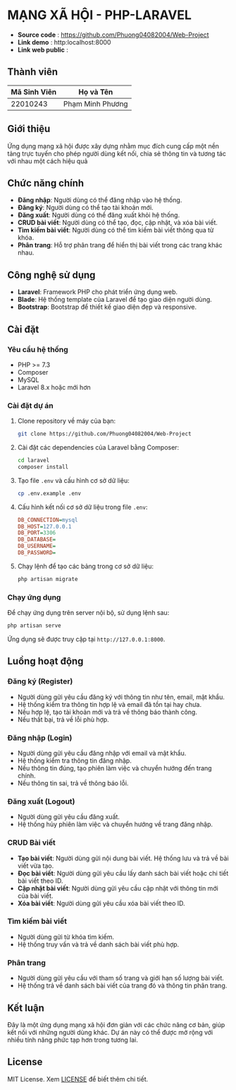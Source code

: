 # MẠNG XÃ HỘI - PHP-LARAVEL

- **Source code** : https://github.com/Phuong04082004/Web-Project
- **Link demo** : http:localhost:8000
- **Link web public** :

## Thành viên
| Mã Sinh Viên      | Họ và Tên           |
| ----------------- | ------------------- |
| 22010243          |   Phạm Minh Phương   |

## Giới thiệu
Ứng dụng mạng xã hội được xây dựng nhằm mục đích cung cấp một nền tảng trực tuyến cho phép người dùng kết nối, chia sẻ thông tin và tương tác với nhau một cách hiệu quả

## Chức năng chính

- **Đăng nhập**: Người dùng có thể đăng nhập vào hệ thống.
- **Đăng ký**: Người dùng có thể tạo tài khoản mới.
- **Đăng xuất**: Người dùng có thể đăng xuất khỏi hệ thống.
- **CRUD bài viết**: Người dùng có thể tạo, đọc, cập nhật, và xóa bài viết.
- **Tìm kiếm bài viết**: Người dùng có thể tìm kiếm bài viết thông qua từ khóa.
- **Phân trang**: Hỗ trợ phân trang để hiển thị bài viết trong các trang khác nhau.

## Công nghệ sử dụng
- **Laravel**: Framework PHP cho phát triển ứng dụng web.
- **Blade**: Hệ thống template của Laravel để tạo giao diện người dùng.
- **Bootstrap**: Bootstrap để thiết kế giao diện đẹp và responsive.

## Cài đặt

### Yêu cầu hệ thống

- PHP >= 7.3
- Composer
- MySQL 
- Laravel 8.x hoặc mới hơn

### Cài đặt dự án

1. Clone repository về máy của bạn:
   ```bash
   git clone https://github.com/Phuong04082004/Web-Project
   ```

2. Cài đặt các dependencies của Laravel bằng Composer:
   ```bash
   cd laravel
   composer install
   ```

3. Tạo file `.env` và cấu hình cơ sở dữ liệu:
   ```bash
   cp .env.example .env
   ```

4. Cấu hình kết nối cơ sở dữ liệu trong file `.env`:
   ```ini
   DB_CONNECTION=mysql
   DB_HOST=127.0.0.1
   DB_PORT=3306
   DB_DATABASE=
   DB_USERNAME=
   DB_PASSWORD=
   ```

5. Chạy lệnh để tạo các bảng trong cơ sở dữ liệu:
   ```bash
   php artisan migrate
   ```

### Chạy ứng dụng

Để chạy ứng dụng trên server nội bộ, sử dụng lệnh sau:
```bash
php artisan serve
```
Ứng dụng sẽ được truy cập tại `http://127.0.0.1:8000`.

## Luồng hoạt động

### Đăng ký (Register)
- Người dùng gửi yêu cầu đăng ký với thông tin như tên, email, mật khẩu.
- Hệ thống kiểm tra thông tin hợp lệ và email đã tồn tại hay chưa.
- Nếu hợp lệ, tạo tài khoản mới và trả về thông báo thành công.
- Nếu thất bại, trả về lỗi phù hợp.

### Đăng nhập (Login)
- Người dùng gửi yêu cầu đăng nhập với email và mật khẩu.
- Hệ thống kiểm tra thông tin đăng nhập.
- Nếu thông tin đúng, tạo phiên làm việc và chuyển hướng đến trang chính.
- Nếu thông tin sai, trả về thông báo lỗi.

### Đăng xuất (Logout)
- Người dùng gửi yêu cầu đăng xuất.
- Hệ thống hủy phiên làm việc và chuyển hướng về trang đăng nhập.

### CRUD Bài viết
- **Tạo bài viết**: Người dùng gửi nội dung bài viết. Hệ thống lưu và trả về bài viết vừa tạo.
- **Đọc bài viết**: Người dùng gửi yêu cầu lấy danh sách bài viết hoặc chi tiết bài viết theo ID.
- **Cập nhật bài viết**: Người dùng gửi yêu cầu cập nhật với thông tin mới của bài viết.
- **Xóa bài viết**: Người dùng gửi yêu cầu xóa bài viết theo ID.

### Tìm kiếm bài viết
- Người dùng gửi từ khóa tìm kiếm.
- Hệ thống truy vấn và trả về danh sách bài viết phù hợp.

### Phân trang
- Người dùng gửi yêu cầu với tham số trang và giới hạn số lượng bài viết.
- Hệ thống trả về danh sách bài viết của trang đó và thông tin phân trang.

## Kết luận

Đây là một ứng dụng mạng xã hội đơn giản với các chức năng cơ bản, giúp kết nối với những người dùng khác. Dự án này có thể được mở rộng với nhiều tính năng phức tạp hơn trong tương lai.

## License

MIT License. Xem [LICENSE](LICENSE) để biết thêm chi tiết.

